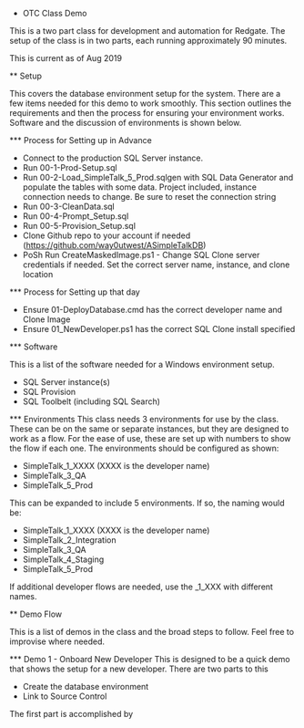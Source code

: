 * OTC Class Demo

This is a two part class for development and automation for Redgate. The setup of the class is in two parts, each running approximately 90 minutes. 

This is current as of Aug 2019

** Setup

This covers the database environment setup for the system. There are a few items needed for this demo to work smoothly. This section outlines the requirements and then the process for ensuring your environment works. Software and the discussion of environments is shown below.

*** Process for Setting up in Advance
- Connect to the production SQL Server instance. 
- Run 00-1-Prod-Setup.sql
- Run 00-2-Load_SimpleTalk_5_Prod.sqlgen with SQL Data Generator and populate the tables with some data. Project included, instance connection needs to change. Be sure to reset the connection string
- Run 00-3-CleanData.sql
- Run 00-4-Prompt_Setup.sql
- Run 00-5-Provision_Setup.sql
- Clone Github repo to your account if needed (https://github.com/way0utwest/ASimpleTalkDB)
- PoSh Run CreateMaskedImage.ps1 - Change SQL Clone server credentials if needed. Set the correct server name, instance, and clone location

*** Process for Setting up that day

- Ensure 01-DeployDatabase.cmd has the correct developer name and Clone Image
- Ensure 01_NewDeveloper.ps1 has the correct SQL Clone install specified

*** Software

This is a list of the software needed for a Windows environment setup.

- SQL Server instance(s)
- SQL Provision
- SQL Toolbelt (including SQL Search)

*** Environments
This class needs 3 environments for use by the class. These can be on the same or separate instances, but they are designed to work as a flow. For the ease of use, these are set up with numbers to show the flow if each one. The environments should be configured as shown:

- SimpleTalk_1_XXXX (XXXX is the developer name)
- SimpleTalk_3_QA
- SimpleTalk_5_Prod

This can be expanded to include 5 environments. If so, the naming would be:

- SimpleTalk_1_XXXX (XXXX is the developer name)
- SimpleTalk_2_Integration
- SimpleTalk_3_QA
- SimpleTalk_4_Staging
- SimpleTalk_5_Prod

If additional developer flows are needed, use the _1_XXX with different names.

** Demo Flow

This is a list of demos in the class and the broad steps to follow. Feel free to improvise where needed.

*** Demo 1 - Onboard New Developer
This is designed to be a quick demo that shows the setup for a new developer. There are two parts to this
- Create the database environment
- Link to Source Control

The first part is accomplished by 